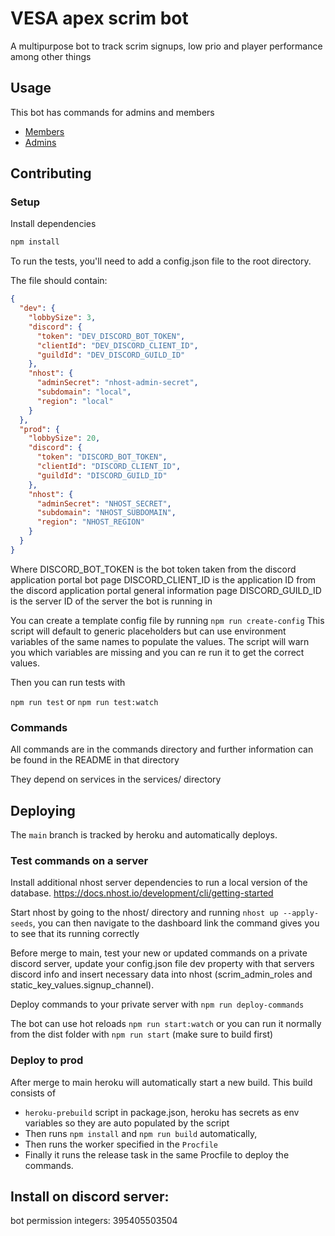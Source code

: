 #  VESA apex scrim bot
A multipurpose bot to track scrim signups, low prio and player performance among other things

## Usage

This bot has commands for admins and members

* [Members](/usage/members.md)
* [Admins](/usage/admins.md)

## Contributing
### Setup
Install dependencies
```sh
npm install
```

To run the tests, you'll need to add a config.json file to the root directory.

The file should contain:
```json
{
  "dev": {
    "lobbySize": 3,
    "discord": {
      "token": "DEV_DISCORD_BOT_TOKEN",
      "clientId": "DEV_DISCORD_CLIENT_ID",
      "guildId": "DEV_DISCORD_GUILD_ID"  
    },
    "nhost": {
      "adminSecret": "nhost-admin-secret",
      "subdomain": "local",
      "region": "local"
    }
  },
  "prod": {
    "lobbySize": 20,
    "discord": {
      "token": "DISCORD_BOT_TOKEN",
      "clientId": "DISCORD_CLIENT_ID",
      "guildId": "DISCORD_GUILD_ID"
    },
    "nhost": {
      "adminSecret": "NHOST_SECRET",
      "subdomain": "NHOST_SUBDOMAIN",
      "region": "NHOST_REGION"
    }
  }
}
```
Where DISCORD_BOT_TOKEN is the bot token taken from the discord application portal bot page
DISCORD_CLIENT_ID is the application ID from the discord application portal general information page
DISCORD_GUILD_ID is the server ID of the server the bot is running in

You can create a template config file by running
`
npm run create-config
`
This script will default to generic placeholders but can use environment variables of the same names to populate the values. 
The script will warn you which variables are missing and you can re run it to get the correct values.

Then you can run tests with 

`npm run test` or `npm run test:watch`

### Commands
All commands are in the commands directory and further information can be found in the README in that directory

They depend on services in the services/ directory

## Deploying

The `main` branch is tracked by heroku and automatically deploys.

### Test commands on a server

Install additional nhost server dependencies to run a local version of the database.
https://docs.nhost.io/development/cli/getting-started

Start nhost by going to the nhost/ directory and running `nhost up --apply-seeds`, you can then navigate to the dashboard link the command gives you to see that its running correctly

Before merge to main, test your new or updated commands on a private discord server, update your config.json file dev property with that servers discord info and insert necessary data into nhost (scrim_admin_roles and static_key_values.signup_channel).

Deploy commands to your private server with `npm run deploy-commands`

The bot can use hot reloads `npm run start:watch` or you can run it normally from the dist folder with `npm run start` (make sure to build first)

### Deploy to prod

After merge to main heroku will automatically start a new build. This build consists of 
* `heroku-prebuild` script in package.json, heroku has secrets as env variables so they are auto populated by the script
* Then runs `npm install` and `npm run build` automatically,
* Then runs the worker specified in the `Procfile`
* Finally it runs the release task in the same Procfile to deploy the commands.

## Install on discord server:

bot permission integers: 395405503504
